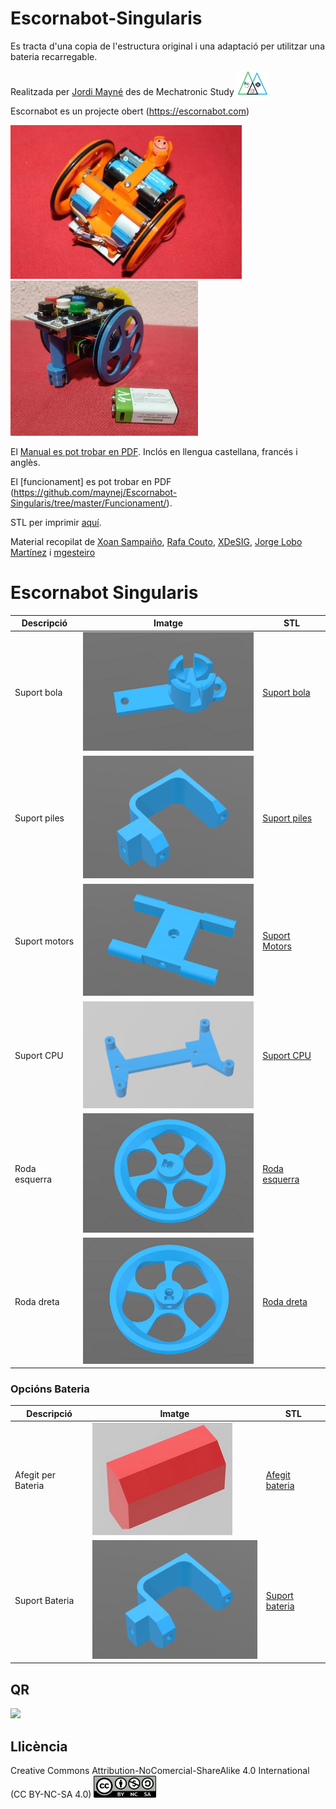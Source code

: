 # Escornabot-Singularis

Es tracta d'una copia de l'estructura original i una adaptació per utilitzar una bateria recarregable. 

Realitzada per [Jordi Mayné](https://github.com/maynej) des de Mechatronic Study <img src="Imatges/Logo3senseFons.png" width="50" />

Escornabot es un projecte obert (https://escornabot.com) 

<img src="Imatges/EscornabotSingularis.jpg" width="370" /> <img src="Imatges/EscornabotBateria9V.jpg" width="300" />

El [Manual es pot trobar en PDF](https://github.com/maynej/Escornabot-Singularis/tree/master/DOC/). Inclós en llengua castellana, francés i anglès.

El [funcionament] es pot trobar en PDF (https://github.com/maynej/Escornabot-Singularis/tree/master/Funcionament/).

STL per imprimir [aquí](https://github.com/maynej/Escornabot-Singularis/tree/master/STL).

Material recopilat de [Xoan Sampaiño](https://github.com/xoan), [Rafa Couto](https://github.com/rafacouto), [XDeSIG](https://github.com/xdesig), [Jorge Lobo Martínez](https://github.com/lobotic) i [mgesteiro](https://github.com/mgesteiro)   
  
# Escornabot Singularis
  
Descripció         | Imatge          | STL         
------------- | ------------- | ------------- 
Suport bola|![](Imatges/ballcaster-v2.png) | [Suport bola](STL/ballcaster-v2.stl)  
Suport piles|![](Imatges/battery-bracket.png) | [Suport piles](STL/battery-bracket.stl)  
Suport motors|![](Imatges/MotorBracket.png) | [Suport Motors](STL/MotorBracket.stl)  
Suport CPU|![](Imatges/CPU.png) | [Suport CPU](STL/cpu-2_10-bracket.stl)  
Roda esquerra|![](Imatges/wheel-l.png) | [Roda esquerra](STL/wheel-l.stl)  
Roda dreta|![](Imatges/wheel-r.png) | [Roda dreta](STL/wheel-r.stl)  
  
### Opcións Bateria
  
Descripció         | Imatge          | STL          
------------- | ------------- | ------------- 
Afegit per Bateria|![](Imatges/Afegit.jpg) | [Afegit bateria](STL/battery-bracket.stl)  
Suport Bateria|![](Imatges/battery-bracket.png) | [Suport bateria](STL/battery-bracket.stl)  

## QR

<img src="https://www.codigos-qr.com/qr/php/qr_img.php?d=https%3A%2F%2Fgithub.com%2Fmaynej%2FEscornabot-Singularis&s=6&e=m"/>

## Llicència

Creative Commons Attribution-NoComercial-ShareAlike 4.0 International (CC BY-NC-SA 4.0)  <img src="Imatges/CC.png" width="100" />

